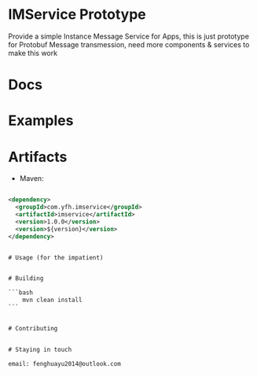 IMService Prototype
=======================

Provide a simple Instance Message Service for Apps, this is just prototype for Protobuf Message transmession, need more components & services to make this work

# Docs



# Examples


# Artifacts

* Maven:

~~~~~ xml

<dependency>
  <groupId>com.yfh.imservice</groupId>
  <artifactId>imservice</artifactId>
  <version>1.0.0</version>
  <version>${version}</version>
</dependency> 


# Usage (for the impatient)


# Building

```bash
    mvn clean install
```


# Contributing


# Staying in touch

email: fenghuayu2014@outlook.com
